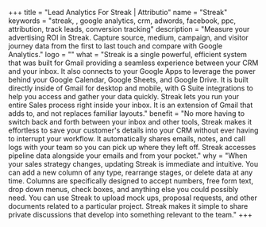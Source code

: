 +++
title = "Lead Analytics For Streak | Attributio"
name = "Streak"
keywords = "streak, , google analytics, crm, adwords, facebook, ppc, attribution, track leads, conversion tracking"
description = "Measure your advertising ROI in Streak. Capture source, medium, campaign, and visitor journey data from the first to last touch and compare with Google Analytics."
logo = ""
what = "Streak is a single powerful, efficient system that was built for Gmail providing a seamless experience between your CRM and your inbox. It also connects to your Google Apps to leverage the power behind your Google Calendar, Google Sheets, and Google Drive. It is built directly inside of Gmail for desktop and mobile, with G Suite integrations to help you access and gather your data quickly. Streak lets you run your entire Sales process right inside your inbox. It is an extension of Gmail that adds to, and not replaces familiar layouts."
benefit = "No more having to switch back and forth between your inbox and other tools, Streak makes it effortless to save your customer's details into your CRM without ever having to interrupt your workflow. It automatically shares emails, notes, and call logs with your team so you can pick up where they left off. Streak accesses pipeline data alongside your emails and from your pocket."
why = "When your sales strategy changes, updating Streak is immediate and intuitive. You can add a new column of any type, rearrange stages, or delete data at any time. Columns are specifically designed to accept numbers, free form text, drop down menus, check boxes, and anything else you could possibly need. You can use Streak to upload mock ups, proposal requests, and other documents related to a particular project. Streak makes it simple to share private discussions that develop into something relevant to the team."
+++

